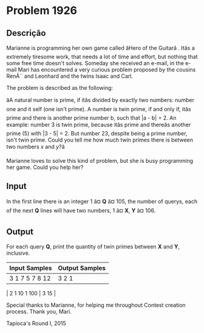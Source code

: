 # Problem 1926

Descrição
----------

Marianne is programming her own game called âHero of the Guitarâ . Itâs a extremely tiresome work, that needs a lot of time and effort, but nothing that some free time doesn't solves. Someday she received an e-mail, in the e-mail Mari has encountered a very curious problem proposed by the cousins RenÃ¨ and Leonhard and the twins Isaac and Carl.

The problem is described as the following:

âA natural number is prime, if itâs divided by exactly two numbers: number one and it self (one isn't prime). A number is twin prime, if and only if, itâs prime and there is another prime number b, such that |a - b| = 2. An example: number 3 is twin prime, because itâs prime and thereâs another prime (5) with |3 - 5| = 2. But number 23, despite being a prime number, isn't twin prime. Could you tell me how much twin primes there is between two numbers *x* and *y*?â

Marianne loves to solve this kind of problem, but she is busy programming her game. Could you help her?

Input
-----

In the first line there is an integer 1 â¤ **Q** â¤ 105, the number of querys, each of the next **Q** lines will have two numbers, 1 â¤ **X**, **Y** â¤ 106.

Output
------

For each query **Q**, print the quantity of twin primes between **X** and **Y**, inclusive.


| Input Samples | Output Samples |
| --- | --- |
| 3  1 7  5 7  8 12 | 3  2  1 |

| 2  1 10  1 100 | 3  15 |

Special thanks to Marianne, for helping me throughout Contest creation process. Thank you, Mari.  

Tapioca's Round I, 2015

